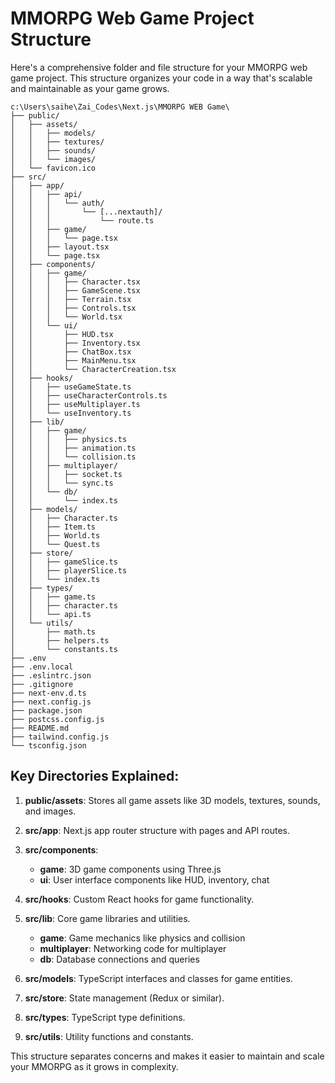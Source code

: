 # MMORPG Web Game Project Structure

Here's a comprehensive folder and file structure for your MMORPG web game project. This structure organizes your code in a way that's scalable and maintainable as your game grows.

```
c:\Users\saihe\Zai_Codes\Next.js\MMORPG WEB Game\
├── public/
│   ├── assets/
│   │   ├── models/
│   │   ├── textures/
│   │   ├── sounds/
│   │   └── images/
│   └── favicon.ico
├── src/
│   ├── app/
│   │   ├── api/
│   │   │   └── auth/
│   │   │       └── [...nextauth]/
│   │   │           └── route.ts
│   │   ├── game/
│   │   │   └── page.tsx
│   │   ├── layout.tsx
│   │   └── page.tsx
│   ├── components/
│   │   ├── game/
│   │   │   ├── Character.tsx
│   │   │   ├── GameScene.tsx
│   │   │   ├── Terrain.tsx
│   │   │   ├── Controls.tsx
│   │   │   └── World.tsx
│   │   └── ui/
│   │       ├── HUD.tsx
│   │       ├── Inventory.tsx
│   │       ├── ChatBox.tsx
│   │       ├── MainMenu.tsx
│   │       └── CharacterCreation.tsx
│   ├── hooks/
│   │   ├── useGameState.ts
│   │   ├── useCharacterControls.ts
│   │   ├── useMultiplayer.ts
│   │   └── useInventory.ts
│   ├── lib/
│   │   ├── game/
│   │   │   ├── physics.ts
│   │   │   ├── animation.ts
│   │   │   └── collision.ts
│   │   ├── multiplayer/
│   │   │   ├── socket.ts
│   │   │   └── sync.ts
│   │   └── db/
│   │       └── index.ts
│   ├── models/
│   │   ├── Character.ts
│   │   ├── Item.ts
│   │   ├── World.ts
│   │   └── Quest.ts
│   ├── store/
│   │   ├── gameSlice.ts
│   │   ├── playerSlice.ts
│   │   └── index.ts
│   ├── types/
│   │   ├── game.ts
│   │   ├── character.ts
│   │   └── api.ts
│   └── utils/
│       ├── math.ts
│       ├── helpers.ts
│       └── constants.ts
├── .env
├── .env.local
├── .eslintrc.json
├── .gitignore
├── next-env.d.ts
├── next.config.js
├── package.json
├── postcss.config.js
├── README.md
├── tailwind.config.js
└── tsconfig.json
```

## Key Directories Explained:

1. **public/assets**: Stores all game assets like 3D models, textures, sounds, and images.

2. **src/app**: Next.js app router structure with pages and API routes.

3. **src/components**:
   - **game**: 3D game components using Three.js
   - **ui**: User interface components like HUD, inventory, chat

4. **src/hooks**: Custom React hooks for game functionality.

5. **src/lib**: Core game libraries and utilities.
   - **game**: Game mechanics like physics and collision
   - **multiplayer**: Networking code for multiplayer
   - **db**: Database connections and queries

6. **src/models**: TypeScript interfaces and classes for game entities.

7. **src/store**: State management (Redux or similar).

8. **src/types**: TypeScript type definitions.

9. **src/utils**: Utility functions and constants.

This structure separates concerns and makes it easier to maintain and scale your MMORPG as it grows in complexity.
